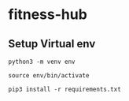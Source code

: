 # fitness-hub

## Setup Virtual env

`python3 -m venv env`

`source env/bin/activate`

`pip3 install -r requirements.txt`

